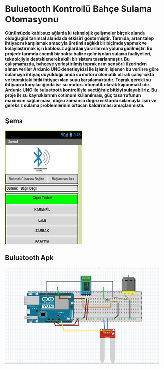 # Buluetooth Kontrollü Bahçe Sulama Otomasyonu
**Günümüzde kablosuz ağlarda ki teknolojik gelişmeler birçok alanda olduğu gibi tarımsal alanda da etkisini göstermiştir. Tarımda, artan talep ihtiyacını karşılamak amacıyla üretimi sağlıklı bir biçimde yapmak ve kolaylaştırmak için kablosuz ağlardan yararlanma yoluna gidilmiştir. Bu projede tarımda önemli bir nokta haline gelmiş olan sulama faaliyetleri, teknolojiyle desteklenerek akıllı bir sistem tasarlanmıştır. 
Bu çalışmamızda, bahçeye yerleştirilmiş toprak nem sensörü üzerinden alınan veriler Ardunio UNO denetleyicisi ile işlenir, işlenen bu verilere göre sulamaya ihtiyaç duyulduğu anda su motoru otomatik olarak çalışmakta ve topraktaki bitki ihtiyacı olan suyu karşılamaktadır. Toprak gerekli su ihtiyacını karşıladığında ise su motoru otomatik olarak kapanmaktadır. Ardunio UNO ile buluetooth kontrolüyle seçtiğimiz bitkiyi sulayabiliriz. Bu proje ile su kaynaklarının optimum kullanılması, güç tasarrufunun maximum sağlanması, doğru zamanda doğru miktarda sulamayla aşırı ve gereksiz sulama problemlerinin ortadan kaldırılması amaçlanmıştır.**
## Şema
![](/buluetooth.JPG)

## Buluetooth Apk
![](/fritzing.JPG)

